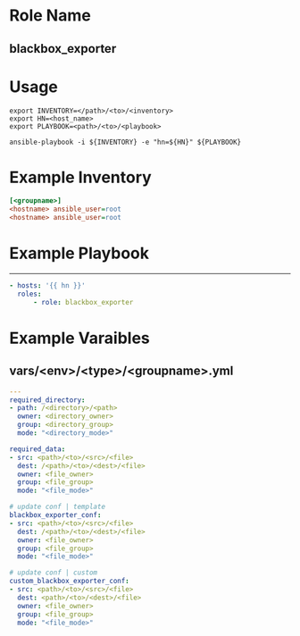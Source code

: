 # Role Name
## blackbox_exporter

# Usage
``` shell
export INVENTORY=</path>/<to>/<inventory>
export HN=<host_name>
export PLAYBOOK=<path>/<to>/<playbook>

ansible-playbook -i ${INVENTORY} -e "hn=${HN}" ${PLAYBOOK}
```

# Example Inventory
``` ini
[<groupname>]
<hostname> ansible_user=root
<hostname> ansible_user=root
```

# Example Playbook
----------------
``` yaml
- hosts: '{{ hn }}'
  roles:
      - role: blackbox_exporter
```

# Example Varaibles
## vars/\<env\>/\<type\>/\<groupname\>.yml
``` yaml
---
required_directory:
- path: /<directory>/<path>
  owner: <directory_owner>
  group: <directory_group>
  mode: "<directory_mode>"

required_data:
- src: <path>/<to>/<src>/<file>
  dest: /<path>/<to>/<dest>/<file>
  owner: <file_owner>
  group: <file_group>
  mode: "<file_mode>"

# update conf | template
blackbox_exporter_conf:
- src: <path>/<to>/<src>/<file>
  dest: /<path>/<to>/<dest>/<file>
  owner: <file_owner>
  group: <file_group>
  mode: "<file_mode>"

# update conf | custom
custom_blackbox_exporter_conf:
- src: <path>/<to>/<src>/<file>
  dest: <path>/<to>/<dest>/<file>
  owner: <file_owner>
  group: <file_group>
  mode: "<file_mode>"
```
